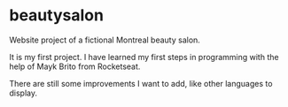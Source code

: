 # beautysalon
Website project of a fictional Montreal beauty salon.

It is my first project.
I have learned my first steps in programming with the help of Mayk Brito from Rocketseat.

There are still some improvements I want to add, like other languages to display.

